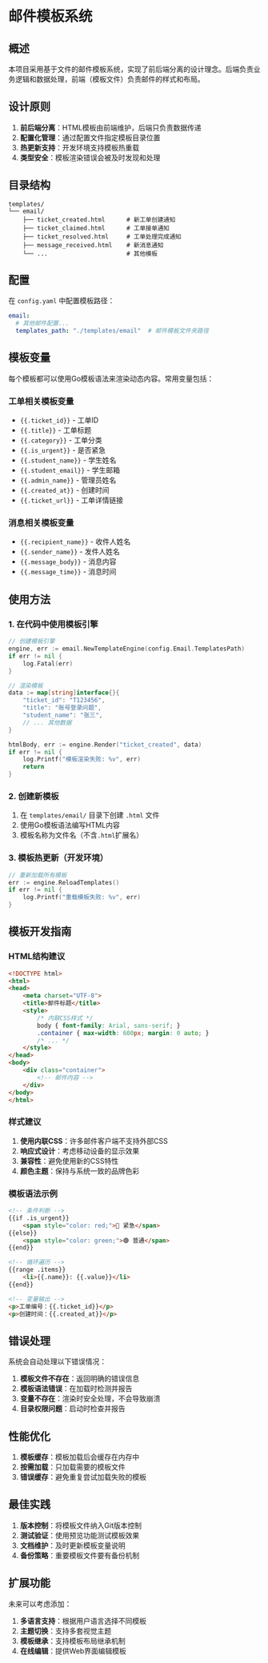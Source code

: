 # 邮件模板系统

## 概述

本项目采用基于文件的邮件模板系统，实现了前后端分离的设计理念。后端负责业务逻辑和数据处理，前端（模板文件）负责邮件的样式和布局。

## 设计原则

1. **前后端分离**：HTML模板由前端维护，后端只负责数据传递
2. **配置化管理**：通过配置文件指定模板目录位置
3. **热更新支持**：开发环境支持模板热重载
4. **类型安全**：模板渲染错误会被及时发现和处理

## 目录结构

```
templates/
└── email/
    ├── ticket_created.html      # 新工单创建通知
    ├── ticket_claimed.html      # 工单接单通知
    ├── ticket_resolved.html     # 工单处理完成通知
    ├── message_received.html    # 新消息通知
    └── ...                      # 其他模板
```

## 配置

在 `config.yaml` 中配置模板路径：

```yaml
email:
  # 其他邮件配置...
  templates_path: "./templates/email"  # 邮件模板文件夹路径
```

## 模板变量

每个模板都可以使用Go模板语法来渲染动态内容。常用变量包括：

### 工单相关模板变量
- `{{.ticket_id}}` - 工单ID
- `{{.title}}` - 工单标题
- `{{.category}}` - 工单分类
- `{{.is_urgent}}` - 是否紧急
- `{{.student_name}}` - 学生姓名
- `{{.student_email}}` - 学生邮箱
- `{{.admin_name}}` - 管理员姓名
- `{{.created_at}}` - 创建时间
- `{{.ticket_url}}` - 工单详情链接

### 消息相关模板变量
- `{{.recipient_name}}` - 收件人姓名
- `{{.sender_name}}` - 发件人姓名
- `{{.message_body}}` - 消息内容
- `{{.message_time}}` - 消息时间

## 使用方法

### 1. 在代码中使用模板引擎

```go
// 创建模板引擎
engine, err := email.NewTemplateEngine(config.Email.TemplatesPath)
if err != nil {
    log.Fatal(err)
}

// 渲染模板
data := map[string]interface{}{
    "ticket_id": "T123456",
    "title": "账号登录问题",
    "student_name": "张三",
    // ... 其他数据
}

htmlBody, err := engine.Render("ticket_created", data)
if err != nil {
    log.Printf("模板渲染失败: %v", err)
    return
}
```

### 2. 创建新模板

1. 在 `templates/email/` 目录下创建 `.html` 文件
2. 使用Go模板语法编写HTML内容
3. 模板名称为文件名（不含`.html`扩展名）

### 3. 模板热更新（开发环境）

```go
// 重新加载所有模板
err := engine.ReloadTemplates()
if err != nil {
    log.Printf("重载模板失败: %v", err)
}
```

## 模板开发指南

### HTML结构建议

```html
<!DOCTYPE html>
<html>
<head>
    <meta charset="UTF-8">
    <title>邮件标题</title>
    <style>
        /* 内联CSS样式 */
        body { font-family: Arial, sans-serif; }
        .container { max-width: 600px; margin: 0 auto; }
        /* ... */
    </style>
</head>
<body>
    <div class="container">
        <!-- 邮件内容 -->
    </div>
</body>
</html>
```

### 样式建议

1. **使用内联CSS**：许多邮件客户端不支持外部CSS
2. **响应式设计**：考虑移动设备的显示效果
3. **兼容性**：避免使用新的CSS特性
4. **颜色主题**：保持与系统一致的品牌色彩

### 模板语法示例

```html
<!-- 条件判断 -->
{{if .is_urgent}}
    <span style="color: red;">🔴 紧急</span>
{{else}}
    <span style="color: green;">🟢 普通</span>
{{end}}

<!-- 循环遍历 -->
{{range .items}}
    <li>{{.name}}: {{.value}}</li>
{{end}}

<!-- 变量输出 -->
<p>工单编号：{{.ticket_id}}</p>
<p>创建时间：{{.created_at}}</p>
```

## 错误处理

系统会自动处理以下错误情况：

1. **模板文件不存在**：返回明确的错误信息
2. **模板语法错误**：在加载时检测并报告
3. **变量不存在**：渲染时安全处理，不会导致崩溃
4. **目录权限问题**：启动时检查并报告

## 性能优化

1. **模板缓存**：模板加载后会缓存在内存中
2. **按需加载**：只加载需要的模板文件
3. **错误缓存**：避免重复尝试加载失败的模板

## 最佳实践

1. **版本控制**：将模板文件纳入Git版本控制
2. **测试验证**：使用预览功能测试模板效果
3. **文档维护**：及时更新模板变量说明
4. **备份策略**：重要模板文件要有备份机制

## 扩展功能

未来可以考虑添加：

1. **多语言支持**：根据用户语言选择不同模板
2. **主题切换**：支持多套视觉主题
3. **模板继承**：支持模板布局继承机制
4. **在线编辑**：提供Web界面编辑模板
